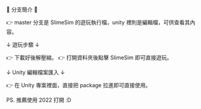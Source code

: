 🔀 分支簡介 🔀

👉 master 分支是 SlimeSim 的遊玩執行檔，unity 裡則是編輯檔，可供查看其內容。

↓ 遊玩步驟 ↓

👉 下載好後解壓縮。
👉 打開資料夾後點擊 SlimeSim 即可直接遊玩。

↓ Unity 編輯檔案匯入 ↓

👉 在 Unity 專案裡面，直接把 package 拉進即可直接使用。

PS. 推薦使用 2022 打開 :D 
